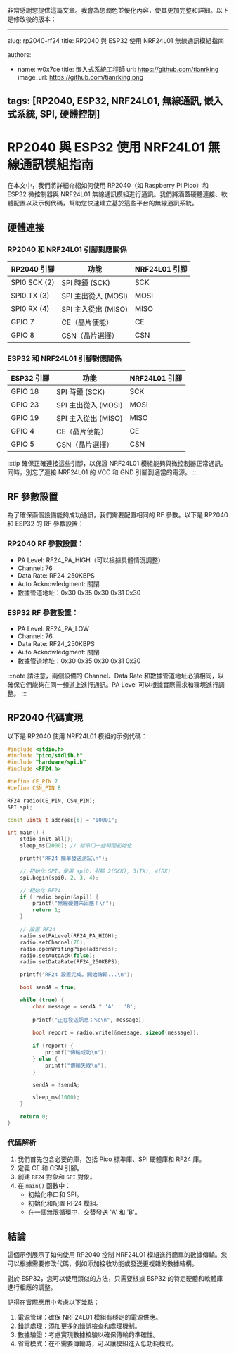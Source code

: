 非常感謝您提供這篇文章。我會為您潤色並優化內容，使其更加完整和詳細。以下是修改後的版本：

---
slug: rp2040-rf24
title: RP2040 與 ESP32 使用 NRF24L01 無線通訊模組指南

authors:
 - name: w0x7ce
   title: 嵌入式系統工程師
   url: https://github.com/tianrking
   image_url: https://github.com/tianrking.png

tags: [RP2040, ESP32, NRF24L01, 無線通訊, 嵌入式系統, SPI, 硬體控制]
---

# RP2040 與 ESP32 使用 NRF24L01 無線通訊模組指南

在本文中，我們將詳細介紹如何使用 RP2040（如 Raspberry Pi Pico）和 ESP32 微控制器與 NRF24L01 無線通訊模組進行通訊。我們將涵蓋硬體連接、軟體配置以及示例代碼，幫助您快速建立基於這些平台的無線通訊系統。

## 硬體連接

### RP2040 和 NRF24L01 引腳對應關係

| RP2040 引腳 | 功能              | NRF24L01 引腳 |
|-------------|-------------------|--------------| 
| SPI0 SCK (2)| SPI 時鐘 (SCK)    | SCK          |
| SPI0 TX (3) | SPI 主出從入 (MOSI)| MOSI         |
| SPI0 RX (4) | SPI 主入從出 (MISO)| MISO         |
| GPIO 7      | CE（晶片使能）    | CE           |
| GPIO 8      | CSN（晶片選擇）   | CSN          |

### ESP32 和 NRF24L01 引腳對應關係

| ESP32 引腳 | 功能              | NRF24L01 引腳 |
|------------|-------------------|--------------| 
| GPIO 18    | SPI 時鐘 (SCK)    | SCK          |
| GPIO 23    | SPI 主出從入 (MOSI)| MOSI         |
| GPIO 19    | SPI 主入從出 (MISO)| MISO         |
| GPIO 4     | CE（晶片使能）    | CE           |
| GPIO 5     | CSN（晶片選擇）   | CSN          |

:::tip
確保正確連接這些引腳，以保證 NRF24L01 模組能夠與微控制器正常通訊。同時，別忘了連接 NRF24L01 的 VCC 和 GND 引腳到適當的電源。
:::

## RF 參數設置

為了確保兩個設備能夠成功通訊，我們需要配置相同的 RF 參數。以下是 RP2040 和 ESP32 的 RF 參數設置：

### RP2040 RF 參數設置：

- PA Level: RF24_PA_HIGH（可以根據具體情況調整）
- Channel: 76
- Data Rate: RF24_250KBPS
- Auto Acknowledgment: 關閉
- 數據管道地址：0x30 0x35 0x30 0x31 0x30

### ESP32 RF 參數設置：

- PA Level: RF24_PA_LOW
- Channel: 76
- Data Rate: RF24_250KBPS
- Auto Acknowledgment: 關閉
- 數據管道地址：0x30 0x35 0x30 0x31 0x30

:::note
請注意，兩個設備的 Channel、Data Rate 和數據管道地址必須相同，以確保它們能夠在同一頻道上進行通訊。PA Level 可以根據實際需求和環境進行調整。
:::

## RP2040 代碼實現

以下是 RP2040 使用 NRF24L01 模組的示例代碼：

```cpp
#include <stdio.h>
#include "pico/stdlib.h"
#include "hardware/spi.h"
#include <RF24.h>

#define CE_PIN 7
#define CSN_PIN 8

RF24 radio(CE_PIN, CSN_PIN);
SPI spi;

const uint8_t address[6] = "00001";

int main() {
    stdio_init_all();
    sleep_ms(2000); // 給串口一些時間初始化

    printf("RF24 簡單發送測試\n");

    // 初始化 SPI，使用 spi0，引腳 2(SCK), 3(TX), 4(RX)
    spi.begin(spi0, 2, 3, 4);

    // 初始化 RF24
    if (!radio.begin(&spi)) {
        printf("無線硬體未回應！\n");
        return 1;
    }

    // 設置 RF24
    radio.setPALevel(RF24_PA_HIGH);
    radio.setChannel(76);
    radio.openWritingPipe(address);
    radio.setAutoAck(false);
    radio.setDataRate(RF24_250KBPS);

    printf("RF24 設置完成。開始傳輸...\n");

    bool sendA = true;

    while (true) {
        char message = sendA ? 'A' : 'B';
        
        printf("正在發送訊息：%c\n", message);
        
        bool report = radio.write(&message, sizeof(message));
        
        if (report) {
            printf("傳輸成功\n");
        } else {
            printf("傳輸失敗\n");
        }

        sendA = !sendA;

        sleep_ms(1000);
    }

    return 0;
}
```

### 代碼解析

1. 我們首先包含必要的庫，包括 Pico 標準庫、SPI 硬體庫和 RF24 庫。
2. 定義 CE 和 CSN 引腳。
3. 創建 `RF24` 對象和 `SPI` 對象。
4. 在 `main()` 函數中：
   - 初始化串口和 SPI。
   - 初始化和配置 RF24 模組。
   - 在一個無限循環中，交替發送 'A' 和 'B'。

## 結論

這個示例展示了如何使用 RP2040 控制 NRF24L01 模組進行簡單的數據傳輸。您可以根據需要修改代碼，例如添加接收功能或發送更複雜的數據結構。

對於 ESP32，您可以使用類似的方法，只需要根據 ESP32 的特定硬體和軟體庫進行相應的調整。

記得在實際應用中考慮以下幾點：

1. 電源管理：確保 NRF24L01 模組有穩定的電源供應。
2. 錯誤處理：添加更多的錯誤檢查和處理機制。
3. 數據驗證：考慮實現數據校驗以確保傳輸的準確性。
4. 省電模式：在不需要傳輸時，可以讓模組進入低功耗模式。
